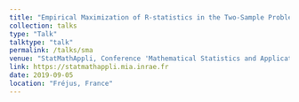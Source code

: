 ```yaml
---
title: "Empirical Maximization of R-statistics in the Two-Sample Problem and Nonparametric Homogeneity Tests in High Dimension"
collection: talks
type: "Talk"
talktype: "talk"
permalink: /talks/sma
venue: "StatMathAppli, Conference 'Mathematical Statistics and Applications' "
link: https://statmathappli.mia.inrae.fr
date: 2019-09-05
location: "Fréjus, France"
---
```


